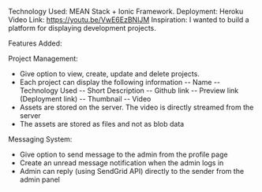 Technology Used: MEAN Stack + Ionic Framework. 
Deployment: Heroku
Video Link: https://youtu.be/VwE6EzBNlJM
Inspiration: I wanted to build a platform for displaying development projects.

Features Added:

Project Management: 
- Give option to view, create, update and delete projects.
- Each project can display the following information 
   -- Name 
   -- Technology Used
   -- Short Description 
   -- Github link
   -- Preview link (Deployment link)
   -- Thumbnail
   -- Video
- Assets are stored on the server. The video is directly streamed from the server
- The assets are stored as files and not as blob data 

Messaging System: 
- Give option to send message to the admin from the profile page
- Create an unread message notification when the admin logs in
- Admin can reply (using SendGrid API) directly to the sender from the admin panel
